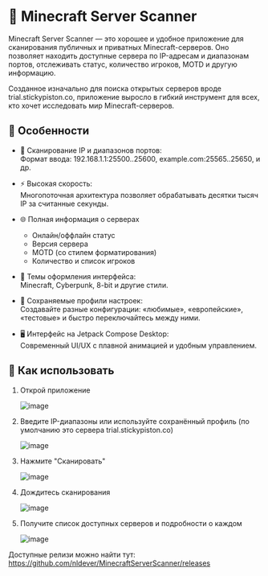# 🧭 Minecraft Server Scanner
Minecraft Server Scanner — это хорошее и удобное приложение для сканирования публичных и приватных Minecraft-серверов. Оно позволяет находить доступные сервера по IP-адресам и диапазонам портов, отслеживать статус, количество игроков, MOTD и другую информацию.

Созданное изначально для поиска открытых серверов вроде trial.stickypiston.co, приложение выросло в гибкий инструмент для всех, кто хочет исследовать мир Minecraft-серверов.

## 🔧 Особенности
* 📡 Сканирование IP и диапазонов портов:  
      Формат ввода: 192.168.1.1:25500..25600, example.com:25565..25650, и др.

* ⚡ Высокая скорость:  
      Многопоточная архитектура позволяет обрабатывать десятки тысяч IP за считанные секунды.

* 🌐 Полная информация о серверах
   * Онлайн/оффлайн статус
   * Версия сервера
   * MOTD (со стилем форматирования)
   * Количество и список игроков

* 🎨 Темы оформления интерфейса:  
      Minecraft, Cyberpunk, 8-bit и другие стили.

* 📁 Сохраняемые профили настроек:  
      Создавайте разные конфигурации: «любимые», «европейские», «тестовые» и быстро переключайтесь между ними.

* 🖥️ Интерфейс на Jetpack Compose Desktop:  
      Современный UI/UX с плавной анимацией и удобным управлением.


## 🚀 Как использовать
1. Открой приложение
   
   ![image](https://github.com/user-attachments/assets/21c499d0-ba43-45a0-8469-4bd07862bd90)


2. Введите IP-диапазоны или используйте сохранённый профиль (по умолчанию это сервера trial.stickypiston.co)
   
   ![image](https://github.com/user-attachments/assets/17a953fe-3366-413c-be09-2ac740b1c2e5)


3. Нажмите "Сканировать"
   
   ![image](https://github.com/user-attachments/assets/24f81b10-3436-476e-9691-f45cded93237)



4. Дождитесь сканирования
   
   ![image](https://github.com/user-attachments/assets/7a892096-7d1a-43f6-bad9-4a01272e7037)

   
5. Получите список доступных серверов и подробности о каждом
   
   ![image](https://github.com/user-attachments/assets/687755ec-36c6-4bc7-b0bb-30f22c01eeb5)


Доступные релизи можно найти тут: https://github.com/nldever/MinecraftServerScanner/releases

